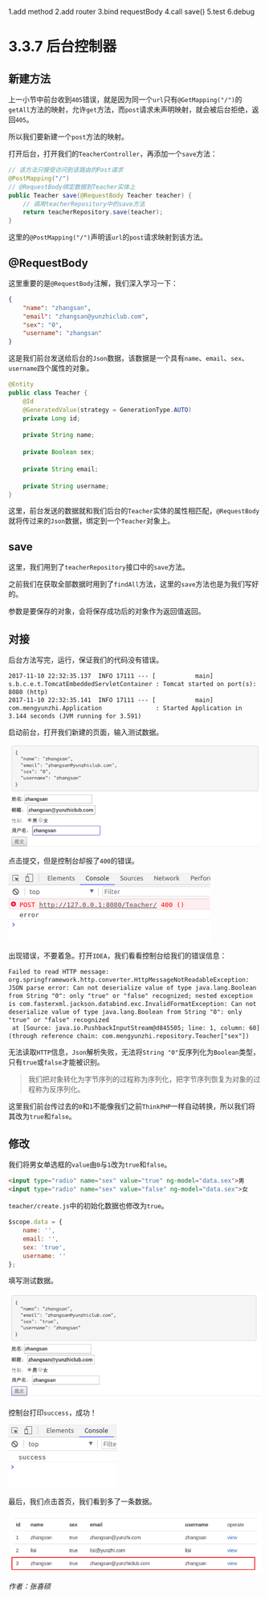 1.add method
2.add router
3.bind requestBody
4.call save()
5.test
6.debug

# 3.3.7 后台控制器

## 新建方法

上一小节中前台收到`405`错误，就是因为同一个`url`只有`@GetMapping("/")`的`getAll`方法的映射，允许`get`方法，而`post`请求未声明映射，就会被后台拒绝，返回`405`。

所以我们要新建一个`post`方法的映射。

打开后台，打开我们的`TeacherController`，再添加一个`save`方法：

```java
// 该方法只接受访问到该路由的Post请求
@PostMapping("/")
// @RequestBody绑定数据到Teacher实体上
public Teacher save(@RequestBody Teacher teacher) {
    // 调用teacherRepository中的save方法
    return teacherRepository.save(teacher);
}
```

这里的`@PostMapping("/")`声明该`url`的`post`请求映射到该方法。

## @RequestBody

这里重要的是`@RequestBody`注解，我们深入学习一下：

```json
{
    "name": "zhangsan",
    "email": "zhangsan@yunzhiclub.com",
    "sex": "0",
    "username": "zhangsan"
}
```

这是我们前台发送给后台的`Json`数据，该数据是一个具有`name`、`email`、`sex`、`username`四个属性的对象。

```java
@Entity
public class Teacher {
    @Id
    @GeneratedValue(strategy = GenerationType.AUTO)
    private Long id;

    private String name;

    private Boolean sex;

    private String email;

    private String username;
}
```

这里，前台发送的数据就和我们后台的`Teacher`实体的属性相匹配，`@RequestBody`就将传过来的`Json`数据，绑定到一个`Teacher`对象上。

## save

这里，我们用到了`teacherRepository`接口中的`save`方法。

之前我们在获取全部数据时用到了`findAll`方法，这里的`save`方法也是为我们写好的。

参数是要保存的对象，会将保存成功后的对象作为返回值返回。

## 对接

后台方法写完，运行，保证我们的代码没有错误。

```
2017-11-10 22:32:35.137  INFO 17111 --- [           main] s.b.c.e.t.TomcatEmbeddedServletContainer : Tomcat started on port(s): 8080 (http)
2017-11-10 22:32:35.141  INFO 17111 --- [           main] com.mengyunzhi.Application               : Started Application in 3.144 seconds (JVM running for 3.591)
```

启动前台，打开我们新建的页面，输入测试数据。

![](image/0.png)

点击提交，但是控制台却报了`400`的错误。

![](image/1.png)

出现错误，不要着急。打开`IDEA`，我们看看控制台给我们的错误信息：

```
Failed to read HTTP message: org.springframework.http.converter.HttpMessageNotReadableException: JSON parse error: Can not deserialize value of type java.lang.Boolean from String "0": only "true" or "false" recognized; nested exception is com.fasterxml.jackson.databind.exc.InvalidFormatException: Can not deserialize value of type java.lang.Boolean from String "0": only "true" or "false" recognized
 at [Source: java.io.PushbackInputStream@d845505; line: 1, column: 60] (through reference chain: com.mengyunzhi.repository.Teacher["sex"])
```

无法读取`HTTP`信息，`Json`解析失败，无法将`String "0"`反序列化为`Boolean`类型，只有`true`或`false`才能被识别。

> 我们把对象转化为字节序列的过程称为序列化，把字节序列恢复为对象的过程称为反序列化。

这里我们前台传过去的`0`和`1`不能像我们之前`ThinkPHP`一样自动转换，所以我们将其改为`true`和`false`。

## 修改

我们将男女单选框的`value`由`0`与`1`改为`true`和`false`。

```html
<input type="radio" name="sex" value="true" ng-model="data.sex">男
<input type="radio" name="sex" value="false" ng-model="data.sex">女
```

`teacher/create.js`中的初始化数据也修改为`true`。

```javascript
$scope.data = {
    name: '',
    email: '',
    sex: 'true',
    username: ''
};
```

填写测试数据。

![](image/2.png)

控制台打印`success`，成功！

![](image/3.png)

最后，我们点击首页，我们看到多了一条数据。

![](image/4.png)

*作者：张喜硕*